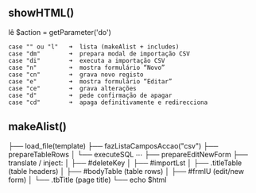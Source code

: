 ## showHTML()

lê $action = getParameter('do')

    case "" ou "l"   ➜  lista (makeAlist + includes)
    case "dm"        ➜  prepara modal de importação CSV
    case "di"        ➜  executa a importação CSV
    case "n"         ➜  mostra formulário “Novo”
    case "cn"        ➜  grava novo registo
    case "e"         ➜  mostra formulário “Editar”
    case "ce"        ➜  grava alterações
    case "d"         ➜  pede confirmação de apagar
    case "cd"        ➜  apaga definitivamente e redirecciona

## makeAlist()

├── load_file(template)
├── fazListaCamposAccao("csv")
├── prepareTableRows
│ └── executeSQL ⋯
├── prepareEditNewForm
├── translate / inject:
│ ├── #deleteKey
│ ├── #importLst
│ ├── .titleTable (table headers)
│ ├── #bodyTable (table rows)
│ ├── #frmIU (edit/new form)
│ └── .tbTitle (page title)
└── echo $html
